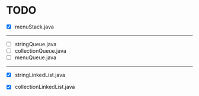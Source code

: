 # TODO
- [x] menuStack.java
---
- [ ] stringQueue.java
- [ ] collectionQueue.java
- [ ] menuQueue.java
---
- [x] stringLinkedList.java
- [x] collectionLinkedList.java

